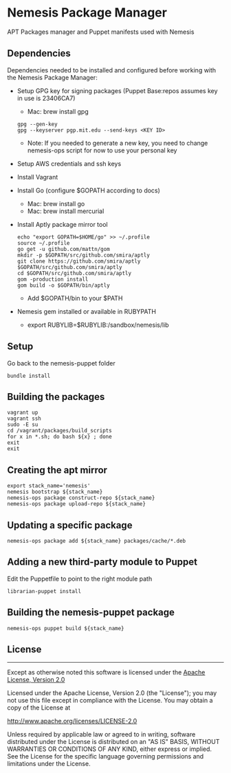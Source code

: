 # Nemesis Package Manager
APT Packages manager and Puppet manifests used with Nemesis


## Dependencies
Dependencies needed to be installed and configured before working with the Nemesis Package Manager:

  * Setup GPG key for signing packages (Puppet Base:repos assumes key in use is 23406CA7)
    
    * Mac: brew install gpg
    
    ````
    gpg --gen-key
    gpg --keyserver pgp.mit.edu --send-keys <KEY ID>
    ````
    
    * Note: If you needed to generate a new key, you need to change nemesis-ops script for now to use your personal key
    
  * Setup AWS credentials and ssh keys
  * Install Vagrant
  * Install Go (configure $GOPATH according to docs)
    * Mac: brew install go
    * Mac: brew install mercurial
  * Install Aptly package mirror tool

    ````
    echo "export GOPATH=$HOME/go" >> ~/.profile
    source ~/.profile
    go get -u github.com/mattn/gom
    mkdir -p $GOPATH/src/github.com/smira/aptly
    git clone https://github.com/smira/aptly $GOPATH/src/github.com/smira/aptly
    cd $GOPATH/src/github.com/smira/aptly
    gom -production install
    gom build -o $GOPATH/bin/aptly
    ````

    * Add $GOPATH/bin to your $PATH
  * Nemesis gem installed or available in RUBYPATH
    *  export RUBYLIB=$RUBYLIB:/sandbox/nemesis/lib

## Setup

Go back to the nemesis-puppet folder

    bundle install


## Building the packages

    vagrant up
    vagrant ssh
    sudo -E su
    cd /vagrant/packages/build_scripts
    for x in *.sh; do bash ${x} ; done
    exit
    exit


## Creating the apt mirror

    export stack_name='nemesis'
    nemesis bootstrap ${stack_name}
    nemesis-ops package construct-repo ${stack_name}
    nemesis-ops package upload-repo ${stack_name}


## Updating a specific package

    nemesis-ops package add ${stack_name} packages/cache/*.deb


## Adding a new third-party module to Puppet
Edit the Puppetfile to point to the right module path

    librarian-puppet install


## Building the nemesis-puppet package

    nemesis-ops puppet build ${stack_name}


## License
---
Except as otherwise noted this software is licensed under the [Apache License, Version 2.0](http://www.apache.org/licenses/LICENSE-2.0.html)

Licensed under the Apache License, Version 2.0 (the "License");
you may not use this file except in compliance with the License.
You may obtain a copy of the License at

  http://www.apache.org/licenses/LICENSE-2.0

Unless required by applicable law or agreed to in writing, software
distributed under the License is distributed on an "AS IS" BASIS,
WITHOUT WARRANTIES OR CONDITIONS OF ANY KIND, either express or implied.
See the License for the specific language governing permissions and
limitations under the License.
